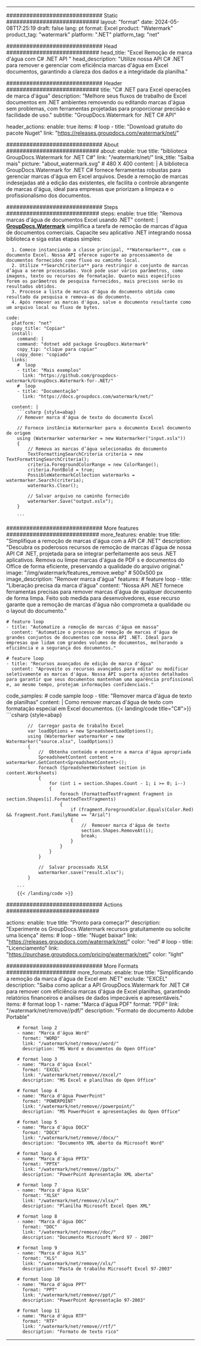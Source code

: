 
---
############################# Static ############################
layout: "format"
date:  2024-05-08T17:25:19
draft: false
lang: pt
format: Excel
product: "Watermark"
product_tag: "watermark"
platform: ".NET"
platform_tag: "net"

############################# Head ############################
head_title: "Excel Remoção de marca d'água com C# .NET API "
head_description: "Utilize nossa API C# .NET para remover e gerenciar com eficiência marcas d'água em Excel documentos, garantindo a clareza dos dados e a integridade da planilha."

############################# Header ############################
title: "C# .NET para Excel operações de marca d'água" 
description: "Melhore seus fluxos de trabalho de Excel documentos em .NET ambientes removendo ou editando marcas d'água sem problemas, com ferramentas projetadas para proporcionar precisão e facilidade de uso."
subtitle: "GroupDocs.Watermark for .NET C# API" 

header_actions:
  enable: true
  items:
    #  loop
    - title: "Download gratuito do pacote Nuget"
      link: "https://releases.groupdocs.com/watermark/net/"
      
############################# About ############################
about:
    enable: true
    title: "biblioteca GroupDocs.Watermark for .NET C#"
    link: "/watermark/net/"
    link_title: "Saiba mais"
    picture: "about_watermark.svg" # 480 X 400
    content: |
       A biblioteca GroupDocs.Watermark for .NET C# fornece ferramentas robustas para gerenciar marcas d'água em Excel arquivos. Desde a remoção de marcas indesejadas até a edição das existentes, ele facilita o controle abrangente de marcas d'água, ideal para empresas que priorizam a limpeza e o profissionalismo dos documentos.

############################# Steps ############################
steps:
    enable: true
    title: "Remova marcas d'água de documentos Excel usando .NET"
    content: |
      **[GroupDocs.Watermark](https://products.groupdocs.com/watermark/net/)** simplifica a tarefa de remoção de marcas d'água de documentos comerciais. Capacite seu aplicativo .NET integrando nossa biblioteca e siga estas etapas simples:
      
      1. Comece instanciando a classe principal, **Watermarker**, com o documento Excel. Nossa API oferece suporte ao processamento de documentos fornecidos como fluxo ou caminho local.
      2. Utilize **SearchCriteria** para restringir o conjunto de marcas d’água a serem processadas. Você pode usar vários parâmetros, como imagens, texto ou recursos de formatação. Quanto mais específicos forem os parâmetros de pesquisa fornecidos, mais precisos serão os resultados obtidos.
      3. Processe a lista de marcas d'água do documento obtida como resultado da pesquisa e remova-as do documento.
      4. Após remover as marcas d'água, salve o documento resultante como um arquivo local ou fluxo de bytes.
   
    code:
      platform: "net"
      copy_title: "Copiar"
      install:
        command: |
        command: "dotnet add package GroupDocs.Watermark"
        copy_tip: "clique para copiar"
        copy_done: "copiado"
      links:
        #  loop
        - title: "Mais exemplos"
          link: "https://github.com/groupdocs-watermark/GroupDocs.Watermark-for-.NET/"
        #  loop
        - title: "Documentação"
          link: "https://docs.groupdocs.com/watermark/net/"
          
      content: |
        ```csharp {style=abap}
        // Remover marca d'água de texto do documento Excel

        // Fornece instância Watermarker para o documento Excel documento de origem
        using (Watermarker watermarker = new Watermarker("input.xslx"))
        {
            // Remova as marcas d’água selecionadas do documento
            TextFormattingSearchCriteria criteria = new TextFormattingSearchCriteria();
            criteria.ForegroundColorRange = new ColorRange();
            criteria.FontBold = true;
            PossibleWatermarkCollection watermarks = watermarker.Search(criteria);
            watermarks.Clear();

            // Salvar arquivo no caminho fornecido
            watermarker.Save("output.xslx");
        }
        
        ```            

############################# More features ############################
more_features:
  enable: true
  title: "Simplifique a remoção de marcas d'água com a API C# .NET"
  description: "Descubra os poderosos recursos de remoção de marcas d'água de nossa API C# .NET, projetada para se integrar perfeitamente aos seus .NET aplicativos. Remova ou limpe marcas d'água de PDF s e documentos do Office de forma eficiente, preservando a qualidade do arquivo original."
  image: "/img/watermark/features_remove.webp" # 500x500 px
  image_description: "Remover marca d'água"
  features:
    # feature loop
    - title: "Liberação precisa da marca d'água"
      content: "Nossa API .NET fornece ferramentas precisas para remover marcas d'água de qualquer documento de forma limpa. Feito sob medida para desenvolvedores, esse recurso garante que a remoção de marcas d'água não comprometa a qualidade ou o layout do documento."

    # feature loop
    - title: "Automatize a remoção de marcas d'água em massa"
      content: "Automatize o processo de remoção de marcas d'água de grandes conjuntos de documentos com nossa API .NET. Ideal para empresas que lidam com grandes volumes de documentos, melhorando a eficiência e a segurança dos documentos."

    # feature loop
    - title: "Recursos avançados de edição de marca d'água"
      content: "Aproveite os recursos avançados para editar ou modificar seletivamente as marcas d'água. Nossa API suporta ajustes detalhados para garantir que seus documentos mantenham uma aparência profissional e, ao mesmo tempo, protejam informações confidenciais."
      
  code_samples:
    # code sample loop
    - title: "Remover marca d'água de texto de planilhas"
      content: |
        Como remover marcas d'água de texto com formatação especial em Excel documentos.
        {{< landing/code title="C#">}}
        ```csharp {style=abap}
        
            //  Carregar pasta de trabalho Excel
            var loadOptions = new SpreadsheetLoadOptions();
            using (Watermarker watermarker = new Watermarker("source.xlsx", loadOptions))
            {
                //  Obtenha conteúdo e encontre a marca d'água apropriada
                SpreadsheetContent content = watermarker.GetContent<SpreadsheetContent>();
                foreach (SpreadsheetWorksheet section in content.Worksheets)
                {
                    for (int i = section.Shapes.Count - 1; i >= 0; i--)
                    {
                        foreach (FormattedTextFragment fragment in section.Shapes[i].FormattedTextFragments)
                        {
                            if (fragment.ForegroundColor.Equals(Color.Red) && fragment.Font.FamilyName == "Arial")
                            {
                                //  Remover marca d'água de texto
                                section.Shapes.RemoveAt(i);
                                break;
                            }
                        }
                    }
                }

                //  Salvar processado XLSX
                watermarker.save("result.xlsx");
            }

        ```
        {{< /landing/code >}}


############################# Actions ############################

actions:
  enable: true
  title: "Pronto para começar?"
  description: "Experimente os GroupDocs.Watermark recursos gratuitamente ou solicite uma licença"
  items:
    #  loop
    - title: "Nuget baixar"
      link: "https://releases.groupdocs.com/watermark/net/"
      color: "red"
        #  loop
    - title: "Licenciamento"
      link: "https://purchase.groupdocs.com/pricing/watermark/net/"
      color: "light"


############################# More Formats #####################
more_formats:
    enable: true
    title: "Simplificando a remoção da marca d'água de Excel em .NET"
    exclude: "EXCEL"
    description: "Saiba como aplicar a API GroupDocs.Watermark for .NET C# para remover com eficiência marcas d'água de Excel planilhas, garantindo relatórios financeiros e análises de dados impecáveis e apresentáveis."
    items: 
        # format loop 1
        - name: "Marca d'água PDF"
          format: "PDF"
          link: "/watermark/net/remove//pdf/"
          description: "Formato de documento Adobe Portable"

        # format loop 2
        - name: "Marca d'água Word"
          format: "WORD"
          link: "/watermark/net/remove//word/"
          description: "MS Word e documentos do Open Office"
          
        # format loop 3
        - name: "Marca d'água Excel"
          format: "EXCEL"
          link: "/watermark/net/remove//excel/"
          description: "MS Excel e planilhas do Open Office"

        # format loop 4
        - name: "Marca d'água PowerPoint"
          format: "POWERPOINT"
          link: "/watermark/net/remove//powerpoint/"
          description: "MS PowerPoint e apresentações do Open Office"

        # format loop 5
        - name: "Marca d'água DOCX"
          format: "DOCX"
          link: "/watermark/net/remove//docx/"
          description: "Documento XML aberto da Microsoft Word"
          
        # format loop 6
        - name: "Marca d'água PPTX"
          format: "PPTX"
          link: "/watermark/net/remove//pptx/"
          description: "PowerPoint Apresentação XML aberta"
          
        # format loop 7
        - name: "Marca d'água XLSX"
          format: "XLSX"
          link: "/watermark/net/remove//xlsx/"
          description: "Planilha Microsoft Excel Open XML"

        # format loop 8
        - name: "Marca d'água DOC"
          format: "DOC"
          link: "/watermark/net/remove//doc/"
          description: "Documento Microsoft Word 97 - 2007"

        # format loop 9
        - name: "Marca d'água XLS"
          format: "XLS"
          link: "/watermark/net/remove//xls/"
          description: "Pasta de trabalho Microsoft Excel 97-2003"

        # format loop 10
        - name: "Marca d'água PPT"
          format: "PPT"
          link: "/watermark/net/remove//ppt/"
          description: "PowerPoint Apresentação 97-2003"

        # format loop 11
        - name: "Marca d'água RTF"
          format: "RTF"
          link: "/watermark/net/remove//rtf/"
          description: "Formato de texto rico"

---